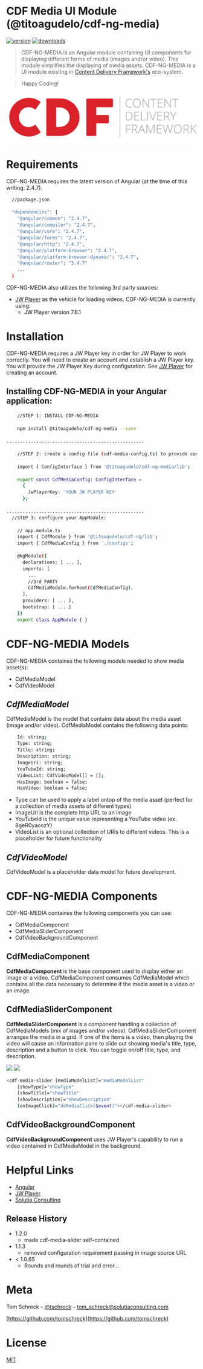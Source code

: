 # CDF Media UI Module (@titoagudelo/cdf-ng-media)
[![version][npm-image]][npm-url]
[![downloads][downloads-image]][downloads-url]

> CDF-NG-MEDIA is an Angular module containing UI components for displaying different forms of media (images and/or video).  This module simplifies the displaying of media assets.  CDF-NG-MEDIA is a UI module existing in [Content Delivery Framework's][cdf-url] eco-system.

> Happy Coding!

![](logo-535x141.png)

# Requirements
CDF-NG-MEDIA requires the latest version of Angular (at the time of this writing: 2.4.7).
```sh
  //package.json

  "dependencies": {
    "@angular/common": "2.4.7",
    "@angular/compiler": "2.4.7",
    "@angular/core": "2.4.7",
    "@angular/forms": "2.4.7",
    "@angular/http": "2.4.7",
    "@angular/platform-browser": "2.4.7",
    "@angular/platform-browser-dynamic": "2.4.7",
    "@angular/router": "3.4.7"
	...
  }
```

CDF-NG-MEDIA also utilizes the following 3rd party sources:

* [JW Player][jwplayer-url] as the vehicle for loading videos.  CDF-NG-MEDIA is currently using:
  * JW Player version 7.6.1


# Installation
CDF-NG-MEDIA requires a JW Player key in order for JW Player to work correctly.  You will need to create an account and establish a JW Player key.  You will provide the JW Player Key during configuration.  See [JW Player][jwplayer-url] for creating an account.

## Installing CDF-NG-MEDIA in your Angular application:
```sh
    //STEP 1: INSTALL CDF-NG-MEDIA

    npm install @titoagudelo/cdf-ng-media --save

...................................................

    //STEP 2: create a config file (cdf-media-config.ts) to provide configuration settings:

    import { ConfigInterface } from '@titoagudelo/cdf-ng-media/lib';

    export const CdfMediaConfig: ConfigInterface =
      {
        JwPlayerKey: 'YOUR JW PLAYER KEY'
      };

...................................................
  //STEP 3: configure your AppModule:

    // app.module.ts
    import { CdfModule } from '@titoagudelo/cdf-ng/lib';
    import { CdfMediaConfig } from './configs';

    @NgModule({
      declarations: [ ... ],
      imports: [
        ...
        //3rd PARTY
        CdfMediaModule.forRoot(CdfMediaConfig),
      ],
      providers: [ ... ],
      bootstrap: [ ... ]
    })
    export class AppModule { }

```


# CDF-NG-MEDIA Models
CDF-NG-MEDIA containes the following models needed to show media asset(s):
* CdfMediaModel
* CdfVideoModel

## *CdfMediaModel*
CdfMediaModel is the model that contains data about the media asset (image and/or video).  CdfMediaModel contains the following data points:

```sh
	Id: string;
	Type: string;
	Title: string;
	Description: string;
	ImageUri: string;
	YouTubeId: string;
	VideoList: CdfVideoModel[] = [];
	HasImage: boolean = false;
	HasVideo: boolean = false;
```
  * Type can be used to apply a label ontop of the media asset (perfect for a collection of media assets of different types)
  * ImageUri is the complete http URL to an image
  * YouTubeId is the unique value representing a YouTube video (ex. 8geR0yacozY)
  * VideoList is an optional collection of URIs to different videos.  This is a placeholder for future functionality

## *CdfVideoModel*
CdfVideoModel is a placeholder data model for future development.



# CDF-NG-MEDIA Components
CDF-NG-MEDIA containes the following components you can use:
* CdfMediaComponent
* CdfMediaSliderComponent
* CdfVideoBackgroundComponent


## **CdfMediaComponent**
**CdfMediaComponent** is the base component used to display either an image or a video.  CdfMediaComponent consumes CdfMediaModel which contains all the data necessary to determine if the media asset is a video or an image.


## **CdfMediaSliderComponent**
**CdfMediaSliderComponent** is a component handling a collection of CdfMediaModels (mix of images and/or videos).   CdfMediaSliderComponent arranges the media in a grid.  If one of the items is a video, then playing the video will cause an information pane to slide out showing media's title, type, description and a button to click.  You can toggle on/off title, type, and description.

![][cdf-ng-media-slider-url]
![][cdf-ng-media-slider-video-url]

```sh
<cdf-media-slider [mediaModelList]="mediaModelList"
    [showType]="showType"
    [showTitle]="showTitle"
    [showDescription]="showDescription"
    (onImageClick)="doMediaClick($event)"></cdf-media-slider>
```


## CdfVideoBackgroundComponent
**CdfVideoBackgroundComponent** uses JW Player's capability to run a video contained in CdfMediaModel in the background.





# Helpful Links
* [Angular](https://angular.io/)
* [JW Player][jwplayer-url]
* [Solutia Consulting](http://solutiaconsulting.com)


## Release History

* 1.2.0
  * made cdf-media-slider self-contained
* 1.1.3
  * removed configuration requirement passing in image source URL
* < 1.0.65
  * Rounds and rounds of trial and error...

# Meta

Tom Schreck – [@tschreck](https://twitter.com/tschreck) – tom_schreck@solutiaconsulting.com

[https://github.com/tomschreck](https://github.com/tomschreck)

# License

[MIT](https://opensource.org/licenses/MIT)

[npm-image]: https://img.shields.io/npm/v/@cdf/cdf-ng-media.svg?style=flat-square
[npm-url]: https://www.npmjs.com/package/@cdf/cdf-ng-media
[downloads-image]: https://img.shields.io/npm/dm/@cdf/cdf-ng-media.svg?style=flat-square
[downloads-url]: https://npm-stat.com/charts.html?package=%40cdf%2Fcdf-ng-media&from=2017-03-01
[license-image]: https://img.shields.io/npm/l/@cdf/cdf-ng-media.svg?style=flat-square
[license-url]: http://opensource.org/licenses/MIT
[jwplayer-url]:https://www.jwplayer.com/
[cdf-url]:http://cdf.cloud/

[cdf-ng-media-slider-url]:http://admin.cdf.cloud/domain-images/cdf-media-slider-grid.png
[cdf-ng-media-slider-video-url]:http://admin.cdf.cloud/domain-images/cdf-media-slider-grid-video.png
